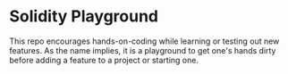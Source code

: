 # Solidity Playground

This repo encourages hands-on-coding while learning or testing out new features. As the name implies, it is a playground to get one's hands dirty before adding a feature to a project or starting one.
